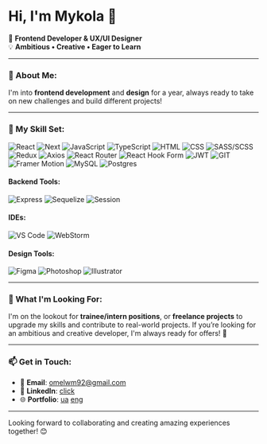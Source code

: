 # Hi, I'm Mykola 👋

🎨 **Frontend Developer & UX/UI Designer**  
💡 **Ambitious • Creative • Eager to Learn**  

---

### 🌱 About Me:
I'm into **frontend development** and **design** for a year, always ready to take on new challenges and build different projects!

---

### 🔧 My Skill Set:

![React](https://img.shields.io/badge/React-010101?style=for-the-badge&logo=react&logoColor=010101&labelColor=c08edd)
![Next](https://img.shields.io/badge/Next.js-010101?style=for-the-badge&logo=next.js&logoColor=010101&labelColor=c08edd)
![JavaScript](https://img.shields.io/badge/JavaScript-010101?style=for-the-badge&logo=javascript&logoColor=010101&labelColor=c08edd)
![TypeScript](https://img.shields.io/badge/TypeScript-010101?style=for-the-badge&logo=typescript&logoColor=010101&labelColor=c08edd)
![HTML](https://img.shields.io/badge/HTML5-010101?style=for-the-badge&logo=html5&logoColor=010101&labelColor=c08edd)
![CSS](https://img.shields.io/badge/CSS3-010101?style=for-the-badge&logo=css3&logoColor=010101&labelColor=c08edd)
![SASS/SCSS](https://img.shields.io/badge/SASS/SCSS-010101?style=for-the-badge&logo=sass&logoColor=010101&labelColor=c08edd)
![Redux](https://img.shields.io/badge/Redux-010101?style=for-the-badge&logo=redux&logoColor=010101&labelColor=c08edd)
![Axios](https://img.shields.io/badge/Axios-010101?style=for-the-badge&logo=axios&logoColor=010101&labelColor=c08edd)
![React Router](https://img.shields.io/badge/React_Router-010101?style=for-the-badge&logo=react-router&logoColor=010101&labelColor=c08edd)
![React Hook Form](https://img.shields.io/badge/React_Hook_Form-010101?style=for-the-badge&logo=react-hook-form&logoColor=010101&labelColor=c08edd)
![JWT](https://img.shields.io/badge/JWT-010101?style=for-the-badge&logo=json-web-tokens&logoColor=010101&labelColor=c08edd)
![GIT](https://img.shields.io/badge/GIT-010101?style=for-the-badge&logo=git&logoColor=010101&labelColor=c08edd)
![Framer Motion](https://img.shields.io/badge/Framer_Motion-010101?style=for-the-badge&logo=framer&logoColor=010101&labelColor=c08edd)
![MySQL](https://img.shields.io/badge/MySQL-010101?style=for-the-badge&logo=mysql&logoColor=010101&labelColor=c08edd)
![Postgres](https://img.shields.io/badge/Postgres-010101?style=for-the-badge&logo=postgresql&logoColor=010101&labelColor=c08edd)

#### Backend Tools:
![Express](https://img.shields.io/badge/Express-010101?style=for-the-badge&logo=express&logoColor=010101&labelColor=c08edd)
![Sequelize](https://img.shields.io/badge/Sequelize-010101?style=for-the-badge&logo=sequelize&logoColor=010101&labelColor=c08edd)
![Session](https://img.shields.io/badge/Session-010101?style=for-the-badge&logo=session&logoColor=010101&labelColor=c08edd)

#### IDEs:
![VS Code](https://img.shields.io/badge/VS_Code-010101?style=for-the-badge&logo=visualstudiocode&logoColor=010101&labelColor=c08edd)
![WebStorm](https://img.shields.io/badge/WebStorm-010101?style=for-the-badge&logo=webstorm&logoColor=010101&labelColor=c08edd)

#### Design Tools:
![Figma](https://img.shields.io/badge/Figma-010101?style=for-the-badge&logo=figma&logoColor=010101&labelColor=c08edd)
![Photoshop](https://img.shields.io/badge/Photoshop-010101?style=for-the-badge&logo=adobe-photoshop&logoColor=010101&labelColor=c08edd)
![Illustrator](https://img.shields.io/badge/Illustrator-010101?style=for-the-badge&logo=adobe-illustrator&logoColor=010101&labelColor=c08edd)



---

### 💼 What I'm Looking For:
I'm on the lookout for **trainee/intern positions**, or **freelance projects** to upgrade my skills and contribute to real-world projects. If you’re looking for an ambitious and creative developer, I'm always ready for offers! 🤝

---

### 📫 Get in Touch:
- 📧 **Email**: [omelwm92@gmail.com](mailto:omelwm92@gmail.com)
- 💼 **LinkedIn**: [click](https://linkedin.com/in/mykola-o-76915b292)
- 🌐 **Portfolio**: [ua](https://drive.google.com/file/d/1Fk8dnLcGf_t1XbdEGX4oy0b1tPwAU7q3/view?usp=sharing) [eng](https://drive.google.com/file/d/1C_EwLIbIV15jLgJp8AmEbhUdMm8Mx64x/view?usp=sharing)


---

Looking forward to collaborating and creating amazing experiences together! 😊
